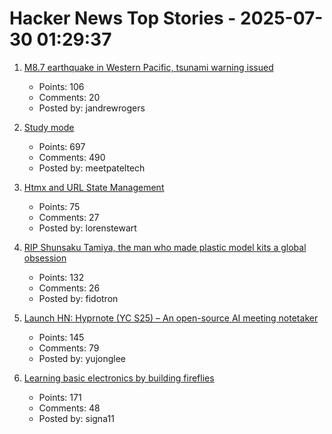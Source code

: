 # Hacker News Top Stories - 2025-07-30 01:29:37

1. [M8.7 earthquake in Western Pacific, tsunami warning issued](https://earthquake.usgs.gov/earthquakes/eventpage/us6000qw60/executive)
   - Points: 106
   - Comments: 20
   - Posted by: jandrewrogers

2. [Study mode](https://openai.com/index/chatgpt-study-mode/)
   - Points: 697
   - Comments: 490
   - Posted by: meetpateltech

3. [Htmx and URL State Management](https://www.lorenstew.art/blog/bookmarkable-by-design-url-state-htmx/)
   - Points: 75
   - Comments: 27
   - Posted by: lorenstewart

4. [RIP Shunsaku Tamiya, the man who made plastic model kits a global obsession](https://JapaneseNostalgicCar.com/rip-shunsaku-tamiya-plastic-model-kits/)
   - Points: 132
   - Comments: 26
   - Posted by: fidotron

5. [Launch HN: Hyprnote (YC S25) – An open-source AI meeting notetaker](undefined)
   - Points: 145
   - Comments: 79
   - Posted by: yujonglee

6. [Learning basic electronics by building fireflies](http://a64.in/posts/learning-basic-electronics-by-building-fireflies/)
   - Points: 171
   - Comments: 48
   - Posted by: signa11

7. [iPhone cameras are good](https://candid9.com/phone-camera/)
   - Points: 110
   - Comments: 146
   - Posted by: sergiotapia

8. [FoundationDB: From idea to Apple acquisition [video]](https://www.youtube.com/watch?v=C1nZzQqcPZw)
   - Points: 96
   - Comments: 10
   - Posted by: zdw

9. [Measuring Engineering](https://fffej.substack.com/p/measuring-engineering)
   - Points: 7
   - Comments: 1
   - Posted by: mooreds

10. [Show HN: I built an AI that turns any book into a text adventure game](https://www.kathaaverse.com/)
   - Points: 194
   - Comments: 76
   - Posted by: rcrKnight

11. [Supervised fine tuning on curated data is reinforcement learning](https://arxiv.org/abs/2507.12856)
   - Points: 34
   - Comments: 9
   - Posted by: GabrielBianconi

12. [Maru OS – Use your phone as your PC](https://maruos.com/)
   - Points: 185
   - Comments: 132
   - Posted by: fsflover

13. [Microsoft Flight Simulator 2024: WebAssembly SDK](https://docs.flightsimulator.com/msfs2024/html/6_Programming_APIs/WASM/WebAssembly.htm)
   - Points: 109
   - Comments: 61
   - Posted by: breve

14. [CodeCrafters (YC S22) is hiring first Marketing Person](https://www.ycombinator.com/companies/codecrafters/jobs/7ATipKJ-1st-marketing-hire)
   - Points: 1
   - Comments: undefined
   - Posted by: sarupbanskota

15. [How the brain increases blood flow on demand](https://hms.harvard.edu/news/how-brain-increases-blood-flow-demand)
   - Points: 55
   - Comments: 25
   - Posted by: gmays

16. [More honey bees dying, even as antibiotic use halves](https://news.uoguelph.ca/2025/07/more-honey-bees-dying-even-as-antibiotic-use-halves/)
   - Points: 149
   - Comments: 104
   - Posted by: pseudolus

17. [My 2.5 year old laptop can write Space Invaders in JavaScript now (GLM-4.5 Air)](https://simonwillison.net/2025/Jul/29/space-invaders/)
   - Points: 444
   - Comments: 318
   - Posted by: simonw

18. [Show HN: A GitHub Action that quizzes you on a pull request](https://github.com/dkamm/pr-quiz)
   - Points: 71
   - Comments: 25
   - Posted by: dkamm

19. [Irrelevant facts about cats added to math problems increase LLM errors by 300%](https://www.science.org/content/article/scienceadviser-cats-confuse-ai)
   - Points: 298
   - Comments: 141
   - Posted by: sxv

20. [Elements of System Design](https://github.com/jarulraj/periodic-table)
   - Points: 76
   - Comments: 31
   - Posted by: qianli_cs

21. [Observable Notebooks 2.0 Technology Preview](https://observablehq.com/notebook-kit/)
   - Points: 181
   - Comments: 44
   - Posted by: mbostock

22. [ACM Transitions to Full Open Access](https://www.acm.org/publications/openaccess)
   - Points: 85
   - Comments: 8
   - Posted by: pcvarmint

23. [A grand tour through the essays of Lewis H. Lapham](https://www.laphamsquarterly.org/roundtable/motet-record)
   - Points: 33
   - Comments: 3
   - Posted by: samclemens

24. [Phenome-wide analysis of diseases in relation to sleep traits](https://spj.science.org/doi/10.34133/hds.0161)
   - Points: 14
   - Comments: 5
   - Posted by: alex77456

25. [The Making of Dario Amodei](https://www.bigtechnology.com/p/the-making-of-dario-amodei)
   - Points: 42
   - Comments: 11
   - Posted by: spenvo

26. [A month using XMPP (using Snikket) for every call and chat (2023)](https://neilzone.co.uk/2023/08/a-month-using-xmpp-using-snikket-for-every-call-and-chat/)
   - Points: 76
   - Comments: 48
   - Posted by: ColinWright

27. [Placing Functions](https://blog.yoshuawuyts.com/placing-functions/)
   - Points: 14
   - Comments: 5
   - Posted by: lukastyrychtr

28. [Pony: An actor-model, capabilities-secure, high-performance programming language](https://www.ponylang.io/)
   - Points: 269
   - Comments: 225
   - Posted by: RossBencina

29. [Project Zero – Policy and Disclosure: 2025 Edition](https://googleprojectzero.blogspot.com/2025/07/reporting-transparency.html)
   - Points: 89
   - Comments: 29
   - Posted by: esnard

30. [When JavaScript Decided My Day Starts at 9AM](https://senhongo.com/blog/when-javaScript-decided-my-day-starts-at-9am)
   - Points: 6
   - Comments: 7
   - Posted by: SenHeng

